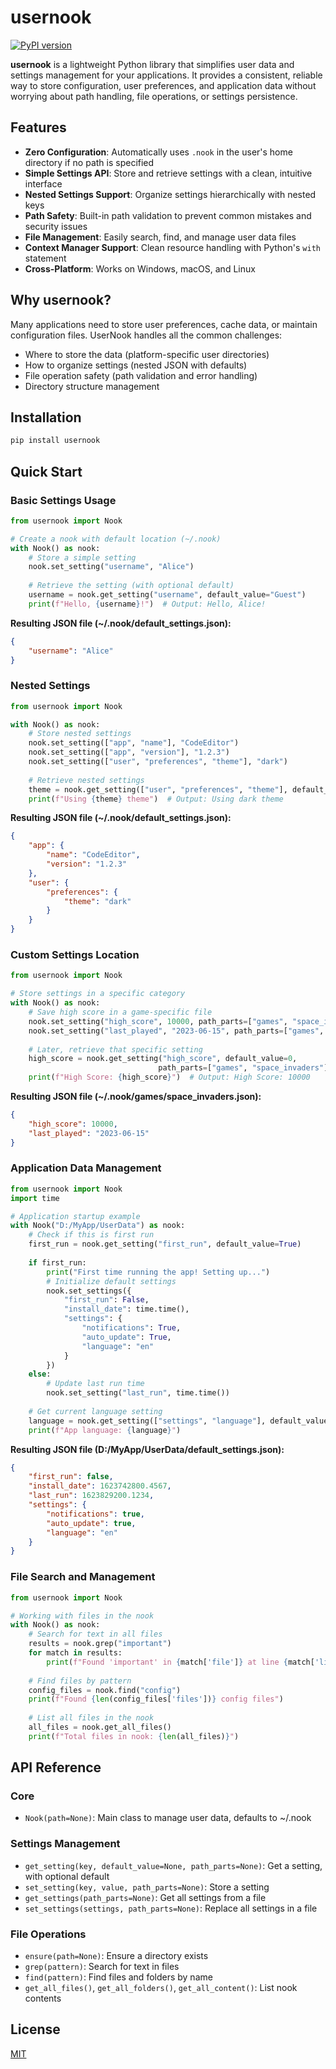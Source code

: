 # usernook

[![PyPI version](https://badge.fury.io/py/usernook.svg)](https://badge.fury.io/py/usernook)

**usernook** is a lightweight Python library that simplifies user data and settings management for your applications. It provides a consistent, reliable way to store configuration, user preferences, and application data without worrying about path handling, file operations, or settings persistence.

## Features

- **Zero Configuration**: Automatically uses `.nook` in the user's home directory if no path is specified
- **Simple Settings API**: Store and retrieve settings with a clean, intuitive interface
- **Nested Settings Support**: Organize settings hierarchically with nested keys
- **Path Safety**: Built-in path validation to prevent common mistakes and security issues
- **File Management**: Easily search, find, and manage user data files
- **Context Manager Support**: Clean resource handling with Python's `with` statement
- **Cross-Platform**: Works on Windows, macOS, and Linux

## Why usernook?

Many applications need to store user preferences, cache data, or maintain configuration files. UserNook handles all the common challenges:

- Where to store the data (platform-specific user directories)
- How to organize settings (nested JSON with defaults)
- File operation safety (path validation and error handling)
- Directory structure management

## Installation

```bash
pip install usernook
```

## Quick Start

### Basic Settings Usage

```python
from usernook import Nook

# Create a nook with default location (~/.nook)
with Nook() as nook:
    # Store a simple setting
    nook.set_setting("username", "Alice")
    
    # Retrieve the setting (with optional default)
    username = nook.get_setting("username", default_value="Guest")
    print(f"Hello, {username}!")  # Output: Hello, Alice!
```

**Resulting JSON file (~/.nook/default_settings.json):**
```json
{
    "username": "Alice"
}
```

### Nested Settings

```python
from usernook import Nook

with Nook() as nook:
    # Store nested settings
    nook.set_setting(["app", "name"], "CodeEditor")
    nook.set_setting(["app", "version"], "1.2.3")
    nook.set_setting(["user", "preferences", "theme"], "dark")
    
    # Retrieve nested settings
    theme = nook.get_setting(["user", "preferences", "theme"], default_value="light")
    print(f"Using {theme} theme")  # Output: Using dark theme
```

**Resulting JSON file (~/.nook/default_settings.json):**
```json
{
    "app": {
        "name": "CodeEditor",
        "version": "1.2.3"
    },
    "user": {
        "preferences": {
            "theme": "dark"
        }
    }
}
```

### Custom Settings Location

```python
from usernook import Nook

# Store settings in a specific category
with Nook() as nook:
    # Save high score in a game-specific file
    nook.set_setting("high_score", 10000, path_parts=["games", "space_invaders"])
    nook.set_setting("last_played", "2023-06-15", path_parts=["games", "space_invaders"])
    
    # Later, retrieve that specific setting
    high_score = nook.get_setting("high_score", default_value=0, 
                                 path_parts=["games", "space_invaders"])
    print(f"High Score: {high_score}")  # Output: High Score: 10000
```

**Resulting JSON file (~/.nook/games/space_invaders.json):**
```json
{
    "high_score": 10000,
    "last_played": "2023-06-15"
}
```

### Application Data Management

```python
from usernook import Nook
import time

# Application startup example
with Nook("D:/MyApp/UserData") as nook:
    # Check if this is first run
    first_run = nook.get_setting("first_run", default_value=True)
    
    if first_run:
        print("First time running the app! Setting up...")
        # Initialize default settings
        nook.set_settings({
            "first_run": False,
            "install_date": time.time(),
            "settings": {
                "notifications": True,
                "auto_update": True,
                "language": "en"
            }
        })
    else:
        # Update last run time
        nook.set_setting("last_run", time.time())
        
    # Get current language setting
    language = nook.get_setting(["settings", "language"], default_value="en")
    print(f"App language: {language}")
```

**Resulting JSON file (D:/MyApp/UserData/default_settings.json):**
```json
{
    "first_run": false,
    "install_date": 1623742800.4567,
    "last_run": 1623829200.1234,
    "settings": {
        "notifications": true,
        "auto_update": true,
        "language": "en"
    }
}
```

### File Search and Management

```python
from usernook import Nook

# Working with files in the nook
with Nook() as nook:
    # Search for text in all files
    results = nook.grep("important")
    for match in results:
        print(f"Found 'important' in {match['file']} at line {match['line_num']}")
    
    # Find files by pattern
    config_files = nook.find("config")
    print(f"Found {len(config_files['files'])} config files")
    
    # List all files in the nook
    all_files = nook.get_all_files()
    print(f"Total files in nook: {len(all_files)}")
```

## API Reference

### Core
- `Nook(path=None)`: Main class to manage user data, defaults to ~/.nook

### Settings Management
- `get_setting(key, default_value=None, path_parts=None)`: Get a setting, with optional default
- `set_setting(key, value, path_parts=None)`: Store a setting
- `get_settings(path_parts=None)`: Get all settings from a file
- `set_settings(settings, path_parts=None)`: Replace all settings in a file

### File Operations
- `ensure(path=None)`: Ensure a directory exists
- `grep(pattern)`: Search for text in files
- `find(pattern)`: Find files and folders by name
- `get_all_files()`, `get_all_folders()`, `get_all_content()`: List nook contents

## License

[MIT](LICENSE)